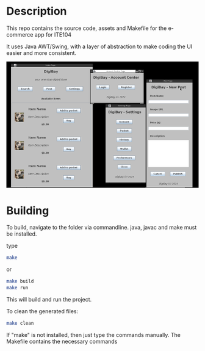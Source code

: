 # Description

This repo contains the source code, assets and Makefile for the e-commerce app for ITE104

It uses Java AWT/Swing, with a layer of abstraction to make coding the UI easier and more consistent.

![Screenshot](assets/screenshot.png)

# Building

To build, navigate to the folder via commandline.
java, javac and make must be installed.

type
```bash
make
```

or 

```bash
make build
make run
```

This will build and run the project.

To clean the generated files:

```bash
make clean
```

If "make" is not installed, then just type the commands manually. The Makefile contains the necessary commands

